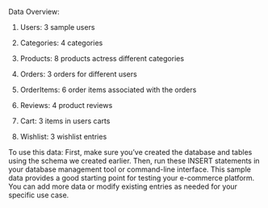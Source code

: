 Data Overview: 

1. Users: 3 sample users

2. Categories: 4 categories

3. Products: 8 products actress different categories 

4. Orders: 3 orders for different users

5. OrderItems: 6 order items associated with the orders 

6. Reviews: 4 product reviews

7. Cart: 3 items in users carts

8. Wishlist: 3 wishlist entries




To use this data:
First, make sure you’ve created the database and tables using the schema we created earlier.
Then, run these INSERT statements in your database management tool or command-line interface.
This sample data provides a good starting point for testing your e-commerce platform. You can add more data or modify existing entries as needed for your specific use case. 
